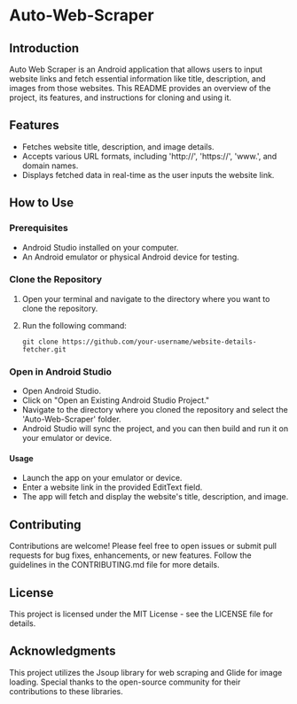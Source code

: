 # Auto-Web-Scraper
## Introduction

Auto Web Scraper is an Android application that allows users to input website links and fetch essential information like title, description, and images from those websites. This README provides an overview of the project, its features, and instructions for cloning and using it.

## Features

- Fetches website title, description, and image details.
- Accepts various URL formats, including 'http://', 'https://', 'www.', and domain names.
- Displays fetched data in real-time as the user inputs the website link.

## How to Use

### Prerequisites

- Android Studio installed on your computer.
- An Android emulator or physical Android device for testing.

### Clone the Repository

1. Open your terminal and navigate to the directory where you want to clone the repository.
2. Run the following command:

   ```shell
   git clone https://github.com/your-username/website-details-fetcher.git

### Open in Android Studio
- Open Android Studio.
- Click on "Open an Existing Android Studio Project."
- Navigate to the directory where you cloned the repository and select the 'Auto-Web-Scraper' folder.
- Android Studio will sync the project, and you can then build and run it on your emulator or device.
#### Usage
- Launch the app on your emulator or device.
- Enter a website link in the provided EditText field.
- The app will fetch and display the website's title, description, and image.

## Contributing
Contributions are welcome! Please feel free to open issues or submit pull requests for bug fixes, enhancements, or new features. Follow the guidelines in the CONTRIBUTING.md file for more details.

## License
This project is licensed under the MIT License - see the LICENSE file for details.

## Acknowledgments
This project utilizes the Jsoup library for web scraping and Glide for image loading.
Special thanks to the open-source community for their contributions to these libraries.
